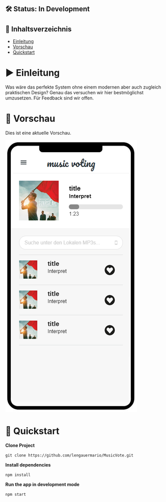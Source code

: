## 🛠 Status: In Development

## :bookmark_tabs: Inhaltsverzeichnis
- [Einleitung](#arrow_forward-einleitung)
- [Vorschau](#iphone-vorschau)
- [Quickstart](#rocket-quickstart)

# :arrow_forward: Einleitung
Was wäre das perfekte System ohne einem modernen aber auch zugleich praktischen Design?
Genau das versuchen wir hier bestmöglichst umzusetzen. Für Feedback sind wir offen.

# :iphone: Vorschau
Dies ist eine aktuelle Vorschau.

![Actual Pic](./images/ReadMe/prototypeMobile.png)

# :rocket: Quickstart

**Clone Project** <br>
```
git clone https://github.com/lengauermario/MusicVote.git
```
**Install dependencies** <br>
```
npm install
```
**Run the app in development mode** <br>
```
npm start
```
